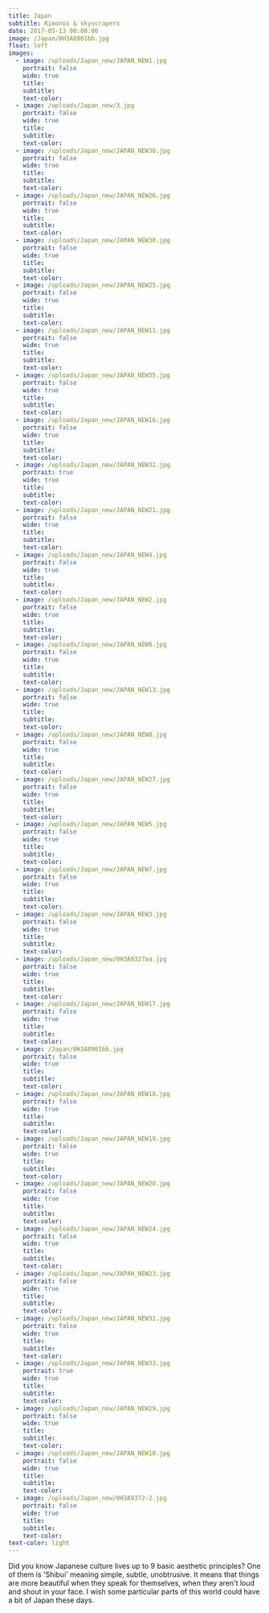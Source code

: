 ```yaml
---
title: Japan
subtitle: Kimonos & skyscrapers
date: 2017-05-13 00:00:00
image: /Japan/0H3A8901bb.jpg
float: left
images:
  - image: /uploads/Japan_new/JAPAN_NEW1.jpg
    portrait: false
    wide: true
    title:
    subtitle:
    text-color:
  - image: /uploads/Japan_new/3.jpg
    portrait: false
    wide: true
    title:
    subtitle:
    text-color:
  - image: /uploads/Japan_new/JAPAN_NEW36.jpg
    portrait: false
    wide: true
    title:
    subtitle:
    text-color:
  - image: /uploads/Japan_new/JAPAN_NEW26.jpg
    portrait: false
    wide: true
    title:
    subtitle:
    text-color:
  - image: /uploads/Japan_new/JAPAN_NEW30.jpg
    portrait: false
    wide: true
    title:
    subtitle:
    text-color:
  - image: /uploads/Japan_new/JAPAN_NEW25.jpg
    portrait: false
    wide: true
    title:
    subtitle:
    text-color:
  - image: /uploads/Japan_new/JAPAN_NEW11.jpg
    portrait: false
    wide: true
    title:
    subtitle:
    text-color:
  - image: /uploads/Japan_new/JAPAN_NEW35.jpg
    portrait: false
    wide: true
    title:
    subtitle:
    text-color:
  - image: /uploads/Japan_new/JAPAN_NEW16.jpg
    portrait: false
    wide: true
    title:
    subtitle:
    text-color:
  - image: /uploads/Japan_new/JAPAN_NEW32.jpg
    portrait: true
    wide: true
    title:
    subtitle:
    text-color:
  - image: /uploads/Japan_new/JAPAN_NEW21.jpg
    portrait: false
    wide: true
    title:
    subtitle:
    text-color:
  - image: /uploads/Japan_new/JAPAN_NEW4.jpg
    portrait: false
    wide: true
    title:
    subtitle:
    text-color:
  - image: /uploads/Japan_new/JAPAN_NEW2.jpg
    portrait: false
    wide: true
    title:
    subtitle:
    text-color:
  - image: /uploads/Japan_new/JAPAN_NEW6.jpg
    portrait: false
    wide: true
    title:
    subtitle:
    text-color:
  - image: /uploads/Japan_new/JAPAN_NEW13.jpg
    portrait: false
    wide: true
    title:
    subtitle:
    text-color:
  - image: /uploads/Japan_new/JAPAN_NEW8.jpg
    portrait: false
    wide: true
    title:
    subtitle:
    text-color:
  - image: /uploads/Japan_new/JAPAN_NEW27.jpg
    portrait: false
    wide: true
    title:
    subtitle:
    text-color:
  - image: /uploads/Japan_new/JAPAN_NEW5.jpg
    portrait: false
    wide: true
    title:
    subtitle:
    text-color:
  - image: /uploads/Japan_new/JAPAN_NEW7.jpg
    portrait: false
    wide: true
    title:
    subtitle:
    text-color:
  - image: /uploads/Japan_new/JAPAN_NEW3.jpg
    portrait: false
    wide: true
    title:
    subtitle:
    text-color:
  - image: /uploads/Japan_new/0H3A8327aa.jpg
    portrait: false
    wide: true
    title:
    subtitle:
    text-color:
  - image: /uploads/Japan_new/JAPAN_NEW17.jpg
    portrait: false
    wide: true
    title:
    subtitle:
    text-color:
  - image: /Japan/0H3A8901bb.jpg
    portrait: false
    wide: true
    title:
    subtitle:
    text-color:
  - image: /uploads/Japan_new/JAPAN_NEW18.jpg
    portrait: false
    wide: true
    title:
    subtitle:
    text-color:
  - image: /uploads/Japan_new/JAPAN_NEW19.jpg
    portrait: false
    wide: true
    title:
    subtitle:
    text-color:
  - image: /uploads/Japan_new/JAPAN_NEW20.jpg
    portrait: false
    wide: true
    title:
    subtitle:
    text-color:
  - image: /uploads/Japan_new/JAPAN_NEW24.jpg
    portrait: false
    wide: true
    title:
    subtitle:
    text-color:
  - image: /uploads/Japan_new/JAPAN_NEW23.jpg
    portrait: false
    wide: true
    title:
    subtitle:
    text-color:
  - image: /uploads/Japan_new/JAPAN_NEW31.jpg
    portrait: false
    wide: true
    title:
    subtitle:
    text-color:
  - image: /uploads/Japan_new/JAPAN_NEW33.jpg
    portrait: true
    wide: true
    title:
    subtitle:
    text-color:
  - image: /uploads/Japan_new/JAPAN_NEW29.jpg
    portrait: false
    wide: true
    title:
    subtitle:
    text-color:
  - image: /uploads/Japan_new/JAPAN_NEW10.jpg
    portrait: false
    wide: true
    title:
    subtitle:
    text-color:
  - image: /uploads/Japan_new/0H3A9372-2.jpg
    portrait: false
    wide: true
    title:
    subtitle:
    text-color:
text-color: light
---
```


Did you know Japanese culture lives up to 9 basic aesthetic principles? One of them is 'Shibui' meaning simple, subtle, unobtrusive. It means that things are more beautiful when they speak for themselves, when they aren't loud and shout in your face. I wish some particular parts of this world could have a bit of Japan these days.
